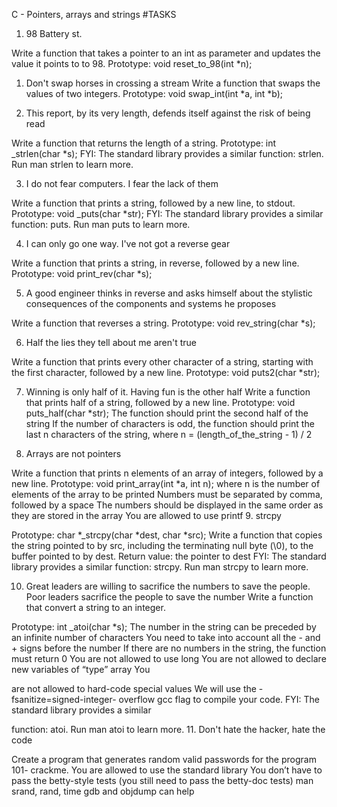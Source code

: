 C - Pointers, arrays and strings
#TASKS

1. 98 Battery st.

Write a function that takes a pointer to an int as parameter and updates the value it
points to to 98.
Prototype: void reset_to_98(int *n);

1. Don't swap horses in crossing a stream
Write a function that swaps the values of two integers.
Prototype: void swap_int(int *a, int *b);

2. This report, by its very length, defends itself against the risk of being read

Write a function that returns the length of a string.
Prototype: int _strlen(char *s); FYI: The standard library provides a similar function:
strlen. Run man strlen to learn more.

3. I do not fear computers. I fear the lack of them

Write a function that prints a string, followed by a new line, to stdout.
Prototype: void _puts(char *str); FYI: The standard library provides a similar function:
puts. Run man puts to learn more.

4. I can only go one way. I've not got a reverse gear

Write a function that prints a string, in reverse, followed by a new line.
Prototype: void print_rev(char *s);

5. A good engineer thinks in reverse and asks himself about the stylistic
consequences of the components and systems he proposes

Write a function that reverses a string.
Prototype: void rev_string(char *s);

6. Half the lies they tell about me aren't true

Write a function that prints every other character of a string, starting with the first
character, followed by a new line.
Prototype: void puts2(char *str);

7. Winning is only half of it. Having fun is the other half
Write a function that prints half of a string, followed by a new line.
Prototype: void puts_half(char *str); The function should print the second half of the
string If the number of characters is odd, the function should print the last n characters
of the string, where n = (length_of_the_string - 1) / 2

8. Arrays are not pointers

Write a function that prints n elements of an array of integers, followed by a new line.
Prototype: void print_array(int *a, int n); where n is the number of elements of the array
to be printed Numbers must be separated by comma, followed by a space The numbers
should be displayed in the same order as they are stored in the array You are allowed
to use printf
9. strcpy

Prototype: char *_strcpy(char *dest, char *src); Write a function that copies the string
pointed to by src, including the terminating null byte (\0), to the buffer pointed to by dest.
Return value: the pointer to dest FYI: The standard library provides a similar function:
strcpy. Run man strcpy to learn more.

10. Great leaders are willing to sacrifice the numbers to save the people. Poor
leaders sacrifice the people to save the number Write a function that convert a
string to an integer.

Prototype: int _atoi(char *s); The number in the string can be preceded by an infinite
number of characters You need to take into account all the - and + signs before the
number If there are no numbers in the string, the function must return 0 You are not
allowed to use long You are not allowed to declare new variables of “type” array You

are not allowed to hard-code special values We will use the -fsanitize=signed-integer-
overflow gcc flag to compile your code. FYI: The standard library provides a similar

function: atoi. Run man atoi to learn more.
11. Don't hate the hacker, hate the code

Create a program that generates random valid passwords for the program 101-
crackme.
You are allowed to use the standard library You don’t have to pass the betty-style tests
(you still need to pass the betty-doc tests) man srand, rand, time gdb and objdump can
help
